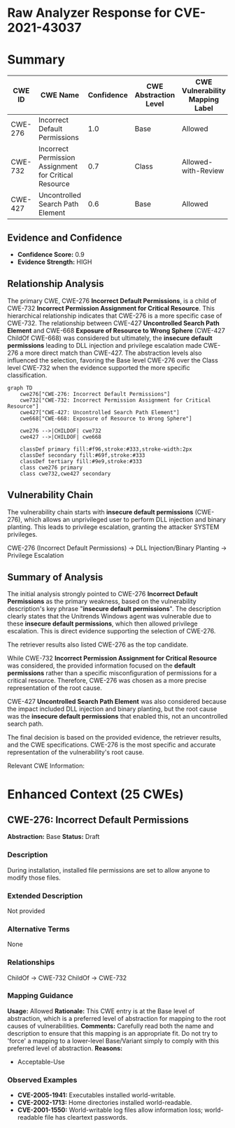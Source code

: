 # Raw Analyzer Response for CVE-2021-43037

# Summary
| CWE ID | CWE Name | Confidence | CWE Abstraction Level | CWE Vulnerability Mapping Label | CWE-Vulnerability Mapping Notes |
|---|---|---|---|---|---|
| CWE-276 | Incorrect Default Permissions | 1.0 | Base | Allowed | Primary CWE |
| CWE-732 | Incorrect Permission Assignment for Critical Resource | 0.7 | Class | Allowed-with-Review | Secondary Candidate |
| CWE-427 | Uncontrolled Search Path Element | 0.6 | Base | Allowed | Secondary Candidate |

## Evidence and Confidence

*   **Confidence Score:** 0.9
*   **Evidence Strength:** HIGH

## Relationship Analysis
The primary CWE, CWE-276 **Incorrect Default Permissions**, is a child of CWE-732 **Incorrect Permission Assignment for Critical Resource**. This hierarchical relationship indicates that CWE-276 is a more specific case of CWE-732. The relationship between CWE-427 **Uncontrolled Search Path Element** and CWE-668 **Exposure of Resource to Wrong Sphere** (CWE-427 ChildOf CWE-668) was considered but ultimately, the **insecure default permissions** leading to DLL injection and privilege escalation made CWE-276 a more direct match than CWE-427. The abstraction levels also influenced the selection, favoring the Base level CWE-276 over the Class level CWE-732 when the evidence supported the more specific classification.

```mermaid
graph TD
    cwe276["CWE-276: Incorrect Default Permissions"]
    cwe732["CWE-732: Incorrect Permission Assignment for Critical Resource"]
    cwe427["CWE-427: Uncontrolled Search Path Element"]
    cwe668["CWE-668: Exposure of Resource to Wrong Sphere"]

    cwe276 -->|CHILDOF| cwe732
    cwe427 -->|CHILDOF| cwe668
    
    classDef primary fill:#f96,stroke:#333,stroke-width:2px
    classDef secondary fill:#69f,stroke:#333
    classDef tertiary fill:#9e9,stroke:#333
    class cwe276 primary
    class cwe732,cwe427 secondary
```

## Vulnerability Chain
The vulnerability chain starts with **insecure default permissions** (CWE-276), which allows an unprivileged user to perform DLL injection and binary planting. This leads to privilege escalation, granting the attacker SYSTEM privileges.

CWE-276 (Incorrect Default Permissions) -> DLL Injection/Binary Planting -> Privilege Escalation

## Summary of Analysis
The initial analysis strongly pointed to CWE-276 **Incorrect Default Permissions** as the primary weakness, based on the vulnerability description's key phrase "**insecure default permissions**". The description clearly states that the Unitrends Windows agent was vulnerable due to these **insecure default permissions**, which then allowed privilege escalation. This is direct evidence supporting the selection of CWE-276.

The retriever results also listed CWE-276 as the top candidate.

While CWE-732 **Incorrect Permission Assignment for Critical Resource** was considered, the provided information focused on the **default permissions** rather than a specific misconfiguration of permissions for a critical resource. Therefore, CWE-276 was chosen as a more precise representation of the root cause.

CWE-427 **Uncontrolled Search Path Element** was also considered because the impact included DLL injection and binary planting, but the root cause was the **insecure default permissions** that enabled this, not an uncontrolled search path.

The final decision is based on the provided evidence, the retriever results, and the CWE specifications. CWE-276 is the most specific and accurate representation of the vulnerability's root cause.

Relevant CWE Information:

# Enhanced Context (25 CWEs)

## CWE-276: Incorrect Default Permissions
**Abstraction:** Base
**Status:** Draft

### Description
During installation, installed file permissions are set to allow anyone to modify those files.

### Extended Description
Not provided

### Alternative Terms
None

### Relationships
ChildOf -> CWE-732
ChildOf -> CWE-732

### Mapping Guidance
**Usage:** Allowed
**Rationale:** This CWE entry is at the Base level of abstraction, which is a preferred level of abstraction for mapping to the root causes of vulnerabilities.
**Comments:** Carefully read both the name and description to ensure that this mapping is an appropriate fit. Do not try to 'force' a mapping to a lower-level Base/Variant simply to comply with this preferred level of abstraction.
**Reasons:**
- Acceptable-Use

### Observed Examples
- **CVE-2005-1941:** Executables installed world-writable.
- **CVE-2002-1713:** Home directories installed world-readable.
- **CVE-2001-1550:** World-writable log files allow information loss; world-readable file has cleartext passwords.